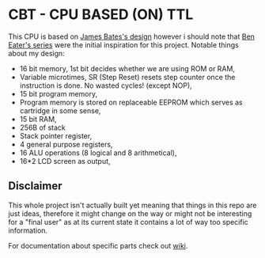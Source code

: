 # CBT - CPU BASED (ON) TTL

This CPU is based on [James Bates's design](https://www.youtube.com/watch?v=gqYFT6iecHw) however i should note that [Ben Eater's series](https://www.youtube.com/playlist?list=PLowKtXNTBypGqImE405J2565dvjafglHU) were the initial inspiration for this project. 
Notable things about my design: 

* 16 bit memory, 1st bit decides whether we are using ROM or RAM,
* Variable microtimes, SR (Step Reset) resets step counter once the instruction is done. No wasted cycles! (except NOP),
* 15 bit program memory,
* Program memory is stored on replaceable EEPROM which serves as cartridge in some sense,
* 15 bit RAM,
* 256B of stack
* Stack pointer register,
* 4 general purpose registers,
* 16 ALU operations (8 logical and 8 arithmetical),
* 16*2 LCD screen as output,

## Disclaimer 

This whole project isn't actually built yet meaning that things in this repo are just ideas, therefore it might change on the way or might not be interesting for a "final user" as at its current state it contains a lot of way too specific information.


For documentation about specific parts check out [wiki](https://gitlab.com/i4mz3r0/cbt/-/wikis/home).